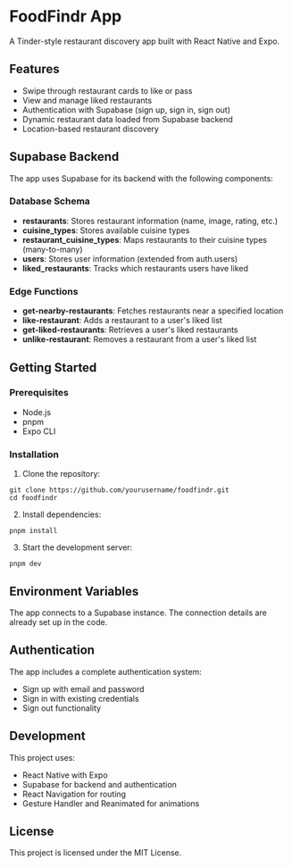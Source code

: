 # FoodFindr App

A Tinder-style restaurant discovery app built with React Native and Expo.

## Features

- Swipe through restaurant cards to like or pass
- View and manage liked restaurants
- Authentication with Supabase (sign up, sign in, sign out)
- Dynamic restaurant data loaded from Supabase backend
- Location-based restaurant discovery

## Supabase Backend

The app uses Supabase for its backend with the following components:

### Database Schema

- **restaurants**: Stores restaurant information (name, image, rating, etc.)
- **cuisine_types**: Stores available cuisine types
- **restaurant_cuisine_types**: Maps restaurants to their cuisine types (many-to-many)
- **users**: Stores user information (extended from auth.users)
- **liked_restaurants**: Tracks which restaurants users have liked

### Edge Functions

- **get-nearby-restaurants**: Fetches restaurants near a specified location
- **like-restaurant**: Adds a restaurant to a user's liked list
- **get-liked-restaurants**: Retrieves a user's liked restaurants
- **unlike-restaurant**: Removes a restaurant from a user's liked list

## Getting Started

### Prerequisites

- Node.js
- pnpm
- Expo CLI

### Installation

1. Clone the repository:
```
git clone https://github.com/yourusername/foodfindr.git
cd foodfindr
```

2. Install dependencies:
```
pnpm install
```

3. Start the development server:
```
pnpm dev
```

## Environment Variables

The app connects to a Supabase instance. The connection details are already set up in the code.

## Authentication

The app includes a complete authentication system:
- Sign up with email and password
- Sign in with existing credentials
- Sign out functionality

## Development

This project uses:
- React Native with Expo
- Supabase for backend and authentication
- React Navigation for routing
- Gesture Handler and Reanimated for animations

## License

This project is licensed under the MIT License.
